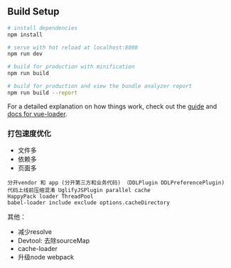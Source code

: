 ## Build Setup

``` bash
# install dependencies
npm install

# serve with hot reload at localhost:8080
npm run dev

# build for production with minification
npm run build

# build for production and view the bundle analyzer report
npm run build --report
```

For a detailed explanation on how things work, check out the [guide](http://vuejs-templates.github.io/webpack/) and [docs for vue-loader](http://vuejs.github.io/vue-loader).

### 打包速度优化

- 文件多
- 依赖多
- 页面多

```
分开vendor 和 app (分开第三方和业务代码) （DDLPlugin DDLPreferencePlugin)
代码上线前压缩混淆 UglifyJSPlugin parallel cache
HappyPack loader ThreadPool
babel-loader include exclude options.cacheDirectory
```

其他：
- 减少resolve
- Devtool: 去除sourceMap
- cache-loader
- 升级node webpack
